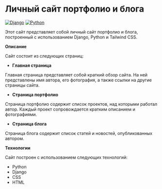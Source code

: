 # Личный сайт портфолио и блога

[![Django](https://img.shields.io/badge/Django-%23092E20.svg?style=for-the-badge&logo=Django)](https://www.djangoproject.com/)
[![Python](https://img.shields.io/badge/Python-%233776AB.svg?style=for-the-badge&logo=Python)](https://www.python.org/)

Этот сайт представляет собой личный сайт портфолио и блога, построенный с использованием Django, Python и Tailwind CSS.

**Описание**

Сайт состоит из следующих страниц:

* **Главная страница**

Главная страница представляет собой краткий обзор сайта. На ней представлены имя автора, его фотография, а также ссылки на другие страницы сайта.

* **Страница портфолио**

Страница портфолио содержит список проектов, над которыми работал автор. Каждый проект сопровождается кратким описанием и фотографиями.

* **Страница блога**

Страница блога содержит список статей и новостей, опубликованных автором.

**Технологии**

Сайт построен с использованием следующих технологий:

* Python
* Django
* CSS
* HTML

